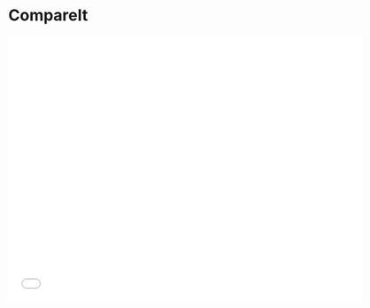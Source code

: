 # CompareIt
<!DOCTYPE html>
<html>
  <head>
    <title>Google Drive Video Player</title>
  </head>
  <body>
    <iframe
      src="[https://drive.google.com/file/d/VIDEO_FILE_ID/preview](https://drive.google.com/file/d/1H71CIGBYKg152SwtO--LUEVk1K8ZCFE0/view?usp=sharing)"
      width="640"
      height="480"
      frameborder="0"
      allowfullscreen="true"
      webkitallowfullscreen="true"
      mozallowfullscreen="true"
    ></iframe>
  </body>
</html>
